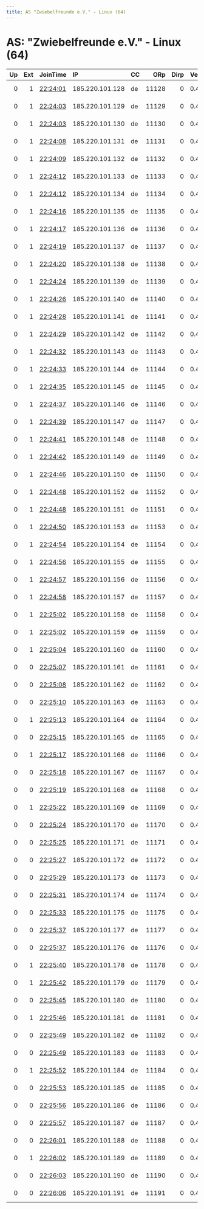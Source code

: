 ```yaml
---
title: AS "Zwiebelfreunde e.V." - Linux (64)
---
```


# AS: "Zwiebelfreunde e.V." - Linux (64)

|   Up |   Ext | JoinTime                                                                                              | IP              | CC   |   ORp |   Dirp | Version   | Contact                   | Nickname    |   eFamMembers |
|-----:|------:|:------------------------------------------------------------------------------------------------------|:----------------|:-----|------:|-------:|:----------|:--------------------------|:------------|--------------:|
|    0 |     1 | [22:24:01](https://nusenu.github.io/OrNetStats/w/relay/0D5AA7C0C53B65EBE9CE3A4093CBAF2319C45271.html) | 185.220.101.128 | de   | 11128 |      0 | 0.4.6.8   | url:relayon.org proof:uri | relayon1128 |             1 |
|    0 |     1 | [22:24:03](https://nusenu.github.io/OrNetStats/w/relay/4E09798074474CCF51F1D6B46141C1506587020B.html) | 185.220.101.129 | de   | 11129 |      0 | 0.4.6.8   | url:relayon.org proof:uri | relayon1129 |             1 |
|    0 |     1 | [22:24:03](https://nusenu.github.io/OrNetStats/w/relay/934254600EED0EAF61C242FA6ECB92BF0138E172.html) | 185.220.101.130 | de   | 11130 |      0 | 0.4.6.8   | url:relayon.org proof:uri | relayon1130 |             1 |
|    0 |     1 | [22:24:08](https://nusenu.github.io/OrNetStats/w/relay/C264CF7C05E8CC6DC7D22D0392D1311B1F7F5E25.html) | 185.220.101.131 | de   | 11131 |      0 | 0.4.6.8   | url:relayon.org proof:uri | relayon1131 |             1 |
|    0 |     1 | [22:24:09](https://nusenu.github.io/OrNetStats/w/relay/D21B6382099AB0E2D74730F90ACBB495048FA4A4.html) | 185.220.101.132 | de   | 11132 |      0 | 0.4.6.8   | url:relayon.org proof:uri | relayon1132 |             1 |
|    0 |     1 | [22:24:12](https://nusenu.github.io/OrNetStats/w/relay/0E4616DEC4D8DCB0D54E15EE9DCB13A55D57F7F7.html) | 185.220.101.133 | de   | 11133 |      0 | 0.4.6.8   | url:relayon.org proof:uri | relayon1133 |             1 |
|    0 |     1 | [22:24:12](https://nusenu.github.io/OrNetStats/w/relay/DA22C0B589959ADD14D16606B9A2A512CED61C4F.html) | 185.220.101.134 | de   | 11134 |      0 | 0.4.6.8   | url:relayon.org proof:uri | relayon1134 |             1 |
|    0 |     1 | [22:24:16](https://nusenu.github.io/OrNetStats/w/relay/D604C7BF901191E59D791EF8758D19EE8E8C9A70.html) | 185.220.101.135 | de   | 11135 |      0 | 0.4.6.8   | url:relayon.org proof:uri | relayon1135 |             1 |
|    0 |     1 | [22:24:17](https://nusenu.github.io/OrNetStats/w/relay/957F804ED5EEE3FBECA525FCA22AE1527AC56BFA.html) | 185.220.101.136 | de   | 11136 |      0 | 0.4.6.8   | url:relayon.org proof:uri | relayon1136 |             1 |
|    0 |     1 | [22:24:19](https://nusenu.github.io/OrNetStats/w/relay/DB16C773A0E87530FD4FC6D5D81FFB6D6EB2E5D0.html) | 185.220.101.137 | de   | 11137 |      0 | 0.4.6.8   | url:relayon.org proof:uri | relayon1137 |             1 |
|    0 |     1 | [22:24:20](https://nusenu.github.io/OrNetStats/w/relay/4CEEB0CE90FF70CB54CEE37EAFCE176661231512.html) | 185.220.101.138 | de   | 11138 |      0 | 0.4.6.8   | url:relayon.org proof:uri | relayon1138 |             1 |
|    0 |     1 | [22:24:24](https://nusenu.github.io/OrNetStats/w/relay/2B810AA81A036E01FFC74A6931DBB583169BB7FE.html) | 185.220.101.139 | de   | 11139 |      0 | 0.4.6.8   | url:relayon.org proof:uri | relayon1139 |             1 |
|    0 |     1 | [22:24:26](https://nusenu.github.io/OrNetStats/w/relay/CF0F49C017ED14EFD54E953F428AE3508A7ED85A.html) | 185.220.101.140 | de   | 11140 |      0 | 0.4.6.8   | url:relayon.org proof:uri | relayon1140 |             1 |
|    0 |     1 | [22:24:28](https://nusenu.github.io/OrNetStats/w/relay/D1D5D6A5AF1B94F4FB3371034B11FF72CB40A83F.html) | 185.220.101.141 | de   | 11141 |      0 | 0.4.6.8   | url:relayon.org proof:uri | relayon1141 |             1 |
|    0 |     1 | [22:24:29](https://nusenu.github.io/OrNetStats/w/relay/C6FFB2C17059E13C37365951598330CD49065B09.html) | 185.220.101.142 | de   | 11142 |      0 | 0.4.6.8   | url:relayon.org proof:uri | relayon1142 |             1 |
|    0 |     1 | [22:24:32](https://nusenu.github.io/OrNetStats/w/relay/0EA1D72D5925E999A93866FFCD16950D430DE267.html) | 185.220.101.143 | de   | 11143 |      0 | 0.4.6.8   | url:relayon.org proof:uri | relayon1143 |             1 |
|    0 |     1 | [22:24:33](https://nusenu.github.io/OrNetStats/w/relay/6209D5E7345E8B6EB7A1028146E4826CC6C64228.html) | 185.220.101.144 | de   | 11144 |      0 | 0.4.6.8   | url:relayon.org proof:uri | relayon1144 |             1 |
|    0 |     1 | [22:24:35](https://nusenu.github.io/OrNetStats/w/relay/32B42A9B865F3B5522953DD1CBB3DADB7F53D5B0.html) | 185.220.101.145 | de   | 11145 |      0 | 0.4.6.8   | url:relayon.org proof:uri | relayon1145 |             1 |
|    0 |     1 | [22:24:37](https://nusenu.github.io/OrNetStats/w/relay/22A028EAA3BD773B57E6B6A335E8C121F997381C.html) | 185.220.101.146 | de   | 11146 |      0 | 0.4.6.8   | url:relayon.org proof:uri | relayon1146 |             1 |
|    0 |     1 | [22:24:39](https://nusenu.github.io/OrNetStats/w/relay/20A1B55784057884DB8B6D90026864EDE14542F5.html) | 185.220.101.147 | de   | 11147 |      0 | 0.4.6.8   | url:relayon.org proof:uri | relayon1147 |             1 |
|    0 |     1 | [22:24:41](https://nusenu.github.io/OrNetStats/w/relay/A9734CF95FA43E14C3757DB21CFC6CC96E2007F2.html) | 185.220.101.148 | de   | 11148 |      0 | 0.4.6.8   | url:relayon.org proof:uri | relayon1148 |             1 |
|    0 |     1 | [22:24:42](https://nusenu.github.io/OrNetStats/w/relay/059851E41076E47C8B391292BF0E73BE1600FBCD.html) | 185.220.101.149 | de   | 11149 |      0 | 0.4.6.8   | url:relayon.org proof:uri | relayon1149 |             1 |
|    0 |     1 | [22:24:46](https://nusenu.github.io/OrNetStats/w/relay/3DB5EEE6865B1F1CCEDE2F75DCB8F9A6D987BDE3.html) | 185.220.101.150 | de   | 11150 |      0 | 0.4.6.8   | url:relayon.org proof:uri | relayon1150 |             1 |
|    0 |     1 | [22:24:48](https://nusenu.github.io/OrNetStats/w/relay/6FC1F0A868B41BC5F79832547D4D1CF868171A31.html) | 185.220.101.152 | de   | 11152 |      0 | 0.4.6.8   | url:relayon.org proof:uri | relayon1152 |             1 |
|    0 |     1 | [22:24:48](https://nusenu.github.io/OrNetStats/w/relay/88502F7FC48F33D97EE5E795082B159FBF044A72.html) | 185.220.101.151 | de   | 11151 |      0 | 0.4.6.8   | url:relayon.org proof:uri | relayon1151 |             1 |
|    0 |     1 | [22:24:50](https://nusenu.github.io/OrNetStats/w/relay/066CD2C493E4DF7300B2731EAF7E317433262591.html) | 185.220.101.153 | de   | 11153 |      0 | 0.4.6.8   | url:relayon.org proof:uri | relayon1153 |             1 |
|    0 |     1 | [22:24:54](https://nusenu.github.io/OrNetStats/w/relay/8F52E0177AD35F590C5B83960AA11ED00F72629A.html) | 185.220.101.154 | de   | 11154 |      0 | 0.4.6.8   | url:relayon.org proof:uri | relayon1154 |             1 |
|    0 |     1 | [22:24:56](https://nusenu.github.io/OrNetStats/w/relay/BAB161E1E3319F005568E27029681ED537AF3406.html) | 185.220.101.155 | de   | 11155 |      0 | 0.4.6.8   | url:relayon.org proof:uri | relayon1155 |             1 |
|    0 |     1 | [22:24:57](https://nusenu.github.io/OrNetStats/w/relay/5EF5C825C3CBF4E675F31C7DA99ECF45F4D1F801.html) | 185.220.101.156 | de   | 11156 |      0 | 0.4.6.8   | url:relayon.org proof:uri | relayon1156 |             1 |
|    0 |     1 | [22:24:58](https://nusenu.github.io/OrNetStats/w/relay/2FA07F852C0000CD8B89FA307368FDC43165C9E8.html) | 185.220.101.157 | de   | 11157 |      0 | 0.4.6.8   | url:relayon.org proof:uri | relayon1157 |             1 |
|    0 |     1 | [22:25:02](https://nusenu.github.io/OrNetStats/w/relay/1928A32C989AF166EBC762FE2D8E257D265ACBA7.html) | 185.220.101.158 | de   | 11158 |      0 | 0.4.6.8   | url:relayon.org proof:uri | relayon1158 |             1 |
|    0 |     1 | [22:25:02](https://nusenu.github.io/OrNetStats/w/relay/EC677ABD5F31FCAFC4CAA9865487DA14E2D15755.html) | 185.220.101.159 | de   | 11159 |      0 | 0.4.6.8   | url:relayon.org proof:uri | relayon1159 |             1 |
|    0 |     1 | [22:25:04](https://nusenu.github.io/OrNetStats/w/relay/06858169A363A5ACCB6D5F362A6A550FEE3891AA.html) | 185.220.101.160 | de   | 11160 |      0 | 0.4.6.8   | url:relayon.org proof:uri | relayon1160 |             1 |
|    0 |     0 | [22:25:07](https://nusenu.github.io/OrNetStats/w/relay/178084B56B55C327A29614052D996E74E07782E6.html) | 185.220.101.161 | de   | 11161 |      0 | 0.4.6.8   | url:relayon.org proof:uri | relayon1161 |             1 |
|    0 |     0 | [22:25:08](https://nusenu.github.io/OrNetStats/w/relay/145E18875623BA0C7AD51EE8B1B9CF5121C071CD.html) | 185.220.101.162 | de   | 11162 |      0 | 0.4.6.8   | url:relayon.org proof:uri | relayon1162 |             1 |
|    0 |     0 | [22:25:10](https://nusenu.github.io/OrNetStats/w/relay/516F91CA7078106E1F08D9EBACB7715E9F850E5B.html) | 185.220.101.163 | de   | 11163 |      0 | 0.4.6.8   | url:relayon.org proof:uri | relayon1163 |             1 |
|    0 |     1 | [22:25:13](https://nusenu.github.io/OrNetStats/w/relay/9C205A69099F67B4312D0A8C59640B4DB41B22F5.html) | 185.220.101.164 | de   | 11164 |      0 | 0.4.6.8   | url:relayon.org proof:uri | relayon1164 |             1 |
|    0 |     0 | [22:25:15](https://nusenu.github.io/OrNetStats/w/relay/6C8267A8757E45B8E19E4AB9942767D046FB72A8.html) | 185.220.101.165 | de   | 11165 |      0 | 0.4.6.8   | url:relayon.org proof:uri | relayon1165 |             1 |
|    0 |     1 | [22:25:17](https://nusenu.github.io/OrNetStats/w/relay/928F3A31CE726451DAD32316DE91D5FB6F8C10D5.html) | 185.220.101.166 | de   | 11166 |      0 | 0.4.6.8   | url:relayon.org proof:uri | relayon1166 |             1 |
|    0 |     0 | [22:25:18](https://nusenu.github.io/OrNetStats/w/relay/6B612712814AED2F1C307DD0E87D2CCF5C3DE4D4.html) | 185.220.101.167 | de   | 11167 |      0 | 0.4.6.8   | url:relayon.org proof:uri | relayon1167 |             1 |
|    0 |     0 | [22:25:19](https://nusenu.github.io/OrNetStats/w/relay/85368110DA68CB552D19FD9A9BBC68BA17E89CFB.html) | 185.220.101.168 | de   | 11168 |      0 | 0.4.6.8   | url:relayon.org proof:uri | relayon1168 |             1 |
|    0 |     1 | [22:25:22](https://nusenu.github.io/OrNetStats/w/relay/78C30768B05DA11CD764E229C237B50471319CFE.html) | 185.220.101.169 | de   | 11169 |      0 | 0.4.6.8   | url:relayon.org proof:uri | relayon1169 |             1 |
|    0 |     0 | [22:25:24](https://nusenu.github.io/OrNetStats/w/relay/4B9744BC7A9A976D89010E2F7BEB602BDB582A59.html) | 185.220.101.170 | de   | 11170 |      0 | 0.4.6.8   | url:relayon.org proof:uri | relayon1170 |             1 |
|    0 |     0 | [22:25:25](https://nusenu.github.io/OrNetStats/w/relay/302406A84B7476712208CED603C2E7ADC05E4463.html) | 185.220.101.171 | de   | 11171 |      0 | 0.4.6.8   | url:relayon.org proof:uri | relayon1171 |             1 |
|    0 |     0 | [22:25:27](https://nusenu.github.io/OrNetStats/w/relay/C3AA82AFB903EF26E798C780785CA46642AD2871.html) | 185.220.101.172 | de   | 11172 |      0 | 0.4.6.8   | url:relayon.org proof:uri | relayon1172 |             1 |
|    0 |     0 | [22:25:29](https://nusenu.github.io/OrNetStats/w/relay/7A72DA3127BE09A802255A600CD0B4E97785F5FD.html) | 185.220.101.173 | de   | 11173 |      0 | 0.4.6.8   | url:relayon.org proof:uri | relayon1173 |             1 |
|    0 |     0 | [22:25:31](https://nusenu.github.io/OrNetStats/w/relay/E8CF570B4AB439D57A618B07B44667711A811828.html) | 185.220.101.174 | de   | 11174 |      0 | 0.4.6.8   | url:relayon.org proof:uri | relayon1174 |             1 |
|    0 |     0 | [22:25:33](https://nusenu.github.io/OrNetStats/w/relay/934B87ABB1C965518F83DE10DE2240043097AE70.html) | 185.220.101.175 | de   | 11175 |      0 | 0.4.6.8   | url:relayon.org proof:uri | relayon1175 |             1 |
|    0 |     0 | [22:25:37](https://nusenu.github.io/OrNetStats/w/relay/0603A509F71E786BAE0694BA35D03B3E39255B49.html) | 185.220.101.177 | de   | 11177 |      0 | 0.4.6.8   | url:relayon.org proof:uri | relayon1177 |             1 |
|    0 |     0 | [22:25:37](https://nusenu.github.io/OrNetStats/w/relay/D4DD41FE36887E19C90B597F8A79C683DD03A3E7.html) | 185.220.101.176 | de   | 11176 |      0 | 0.4.6.8   | url:relayon.org proof:uri | relayon1176 |             1 |
|    0 |     1 | [22:25:40](https://nusenu.github.io/OrNetStats/w/relay/9AABDF5A8E5D546663A91788ECFD9C484740D761.html) | 185.220.101.178 | de   | 11178 |      0 | 0.4.6.8   | url:relayon.org proof:uri | relayon1178 |             1 |
|    0 |     1 | [22:25:42](https://nusenu.github.io/OrNetStats/w/relay/0CA3677DCF4314403CE148859EE5553F9ADFD66E.html) | 185.220.101.179 | de   | 11179 |      0 | 0.4.6.8   | url:relayon.org proof:uri | relayon1179 |             1 |
|    0 |     0 | [22:25:45](https://nusenu.github.io/OrNetStats/w/relay/DA87AB571885FB7E9B47F66EBE5D1E3F2EF6DFFE.html) | 185.220.101.180 | de   | 11180 |      0 | 0.4.6.8   | url:relayon.org proof:uri | relayon1180 |             1 |
|    0 |     1 | [22:25:46](https://nusenu.github.io/OrNetStats/w/relay/8132DD2EFA6D048CB9D050C78453F5C8D8CCAF65.html) | 185.220.101.181 | de   | 11181 |      0 | 0.4.6.8   | url:relayon.org proof:uri | relayon1181 |             1 |
|    0 |     0 | [22:25:49](https://nusenu.github.io/OrNetStats/w/relay/366BC2B590CAD9C50DC05E2BBC3F3D7C8FD27EF1.html) | 185.220.101.182 | de   | 11182 |      0 | 0.4.6.8   | url:relayon.org proof:uri | relayon1182 |             1 |
|    0 |     0 | [22:25:49](https://nusenu.github.io/OrNetStats/w/relay/A4CA6EF7BBF244F5D140D94299BCCBAA515E958B.html) | 185.220.101.183 | de   | 11183 |      0 | 0.4.6.8   | url:relayon.org proof:uri | relayon1183 |             1 |
|    0 |     1 | [22:25:52](https://nusenu.github.io/OrNetStats/w/relay/F586F0E989416C210211A74640E1D9FAC0C74264.html) | 185.220.101.184 | de   | 11184 |      0 | 0.4.6.8   | url:relayon.org proof:uri | relayon1184 |             1 |
|    0 |     0 | [22:25:53](https://nusenu.github.io/OrNetStats/w/relay/27239F709CF4D8808B5CC5DB0397529AD34E9BCB.html) | 185.220.101.185 | de   | 11185 |      0 | 0.4.6.8   | url:relayon.org proof:uri | relayon1185 |             1 |
|    0 |     0 | [22:25:56](https://nusenu.github.io/OrNetStats/w/relay/A1B87E05A094BF1302580F7465DAAE011516F345.html) | 185.220.101.186 | de   | 11186 |      0 | 0.4.6.8   | url:relayon.org proof:uri | relayon1186 |             1 |
|    0 |     0 | [22:25:57](https://nusenu.github.io/OrNetStats/w/relay/0E69AA0E00AB9E5BBF052C864682229B0B1F16AD.html) | 185.220.101.187 | de   | 11187 |      0 | 0.4.6.8   | url:relayon.org proof:uri | relayon1187 |             1 |
|    0 |     0 | [22:26:01](https://nusenu.github.io/OrNetStats/w/relay/8703530C5CEFF9E68B6E9AF75432A390C6314C44.html) | 185.220.101.188 | de   | 11188 |      0 | 0.4.6.8   | url:relayon.org proof:uri | relayon1188 |             1 |
|    0 |     1 | [22:26:02](https://nusenu.github.io/OrNetStats/w/relay/A1981F6980AC1AF9756940660267C01D11E15B02.html) | 185.220.101.189 | de   | 11189 |      0 | 0.4.6.8   | url:relayon.org proof:uri | relayon1189 |             1 |
|    0 |     0 | [22:26:03](https://nusenu.github.io/OrNetStats/w/relay/9AE8F54ED4802B92B86EC085C2AF57A29CD89445.html) | 185.220.101.190 | de   | 11190 |      0 | 0.4.6.8   | url:relayon.org proof:uri | relayon1190 |             1 |
|    0 |     0 | [22:26:06](https://nusenu.github.io/OrNetStats/w/relay/3734660DC6F7EA1116BFCB80FC23FAC5680BD801.html) | 185.220.101.191 | de   | 11191 |      0 | 0.4.6.8   | url:relayon.org proof:uri | relayon1191 |             1 |
